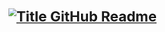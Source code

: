 <h1 style="text-align: center;">
  <a href="https://git.io/typing-svg" target="_blank">
    <img src="https://readme-typing-svg.herokuapp.com?font=Inter&weight=800&&color=E4B145FF&size=35&duration=3000&pause=100&multiline=true&width=650&height=140&lines=%24+whoami;Reyna+Royce" alt="Title GitHub Readme" />
  </a>
</h1>

